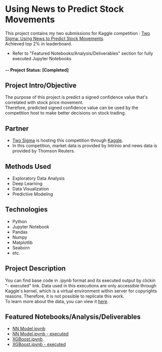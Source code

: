 # Using News to Predict Stock Movements 
This project contains my two submissions for Kaggle competition : [Two Sigma: Using News to Predict Stock Movements](https://www.kaggle.com/c/two-sigma-financial-news).  
Achieved top 2% in leaderboard.

* Refer to "Featured Notebooks/Analysis/Deliverables" section for fully executed Jupyter Notebooks

#### -- Project Status: [Completed]

## Project Intro/Objective
The purpose of this project is predict a signed confidence value that's correlated with stock price movement.  
Therefore, predicted signed confidence value can be used by the competition host to make better decisions on stock trading.

## Partner
* [Two Sigma](https://www.twosigma.com/) is hosting this competition through [Kaggle](https://www.kaggle.com/c/two-sigma-financial-news#description).
* In this competition, market data is provided by Intrinio and news data is provided by Thomson Reuters.

## Methods Used
* Exploratory Data Analysis
* Deep Learning
* Data Visualization
* Predictive Modeling


## Technologies
* Python
* Jupyter Notebook
* Pandas
* Numpy
* Matplotlib
* Seaborn
* etc. 

## Project Description

You can find base code in .ipynb format and its executed output by clickin "- executed" link.
Data used in this executions are only accessible through Kaggle's kernel, which is a virtual environment within server for copyrights reasons. Therefore, it is not possible to replicate this work.  
To learn more about the data, you can view it [here](https://www.kaggle.com/c/two-sigma-financial-news/data).  

## Featured Notebooks/Analysis/Deliverables
* [NN Model.ipynb](https://github.com/silvernine209/stock_price_prediction/blob/master/NN%20Model.ipynb)  
* [NN Model.ipynb - executed](https://www.kaggle.com/silvernine/very-simple-nn-model-market-data-only/notebook)  
* [XGBoost.ipynb](https://github.com/silvernine209/stock_price_prediction/blob/master/NN%20Model.ipynb)  
* [XGBoost.ipynb - executed](https://www.kaggle.com/silvernine/lb-0-53-market-news-xgboost-for-beginners)



